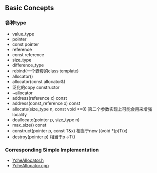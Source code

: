 ## Basic Concepts
### 各种type
- value_type
- pointer
- const pointer
- reference
- const reference
- size_type
- difference_type
- rebind(一个嵌套的class template)
- allocator()
- allocator(const allocator&)
- 泛化的copy constructor
- ~allocator
- address(reference x) const
- address(const_reference x) const
- allocate(size_type n, const void *=0) 第二个参数实现上可能会用来增强locality
- deallocate(pointer p, size_type n)
- max_size() const
- construct(pointer p, const T&x) 相当于new ((void *)p)T(x)
- destroy(pointer p) 相当于p->T()

### Corresponding Simple Implementation
- [YcheAllocator.h](./YcheAllocator.h)
- [YcheAllocator.cpp](./YcheAllocator.cpp)
